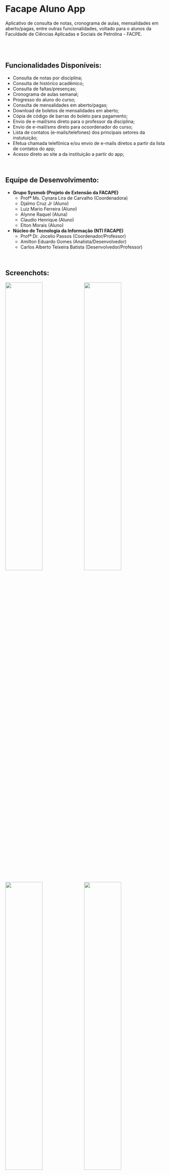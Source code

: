 <h1>Facape Aluno App</h1>

<p>Aplicativo de consulta de notas, cronograma de aulas, mensalidades em aberto/pagas, entre outras funcionalidades, voltado para o alunos da Faculdade de Ciências Aplicadas e Sociais de Petrolina - FACPE.</p>

<br/>
<br/>
<h2>Funcionalidades Disponíveis:</h2>
<ul>
  <li>Consulta de notas por disciplina;</li>
  <li>Consulta de histórico acadêmico;</li>
  <li>Consulta de faltas/presenças;</li>
  <li>Cronograma de aulas semanal;</li>
  <li>Progresso do aluno do curso;</li>
  <li>Consulta de mensalidades em aberto/pagas;</li>
  <li>Download de boletos de mensalidades em aberto;</li>
  <li>Cópia de código de barras do boleto para pagamento;</li>
  <li>Envio de e-mail/sms direto para o professor da disciplina;</li>
  <li>Envio de e-mail/sms direto para ocoordenador do curso;</li>
  <li>Lista de contatos (e-mails/telefones) dos principais setores da instutuição;</li>
  <li>Efetua chamada telefônica e/ou envio de e-mails diretos a partir da lista de contatos do app;</li>
  <li>Acesso direto ao site a da instituição a partir do app;</li>

</ul>

<br/>
<h2>Equipe de Desenvolvimento:</h2>
<ul>
  <li>
      <strong>Grupo Sysmob (Projeto de Extensão da FACAPE)</strong>
      <ul>
        <li>Profª Ms. Cynara Lira de Carvalho (Coordenadora)</li>
        <li>Djalmo Cruz Jr (Aluno)</li>
        <li>Luiz Mario Ferreira (Aluno)</li>
        <li>Alynne Raquel (Aluna)</li>
        <li>Claudio Henrique (Aluno)</li>
        <li>Elton Morais (Aluno)</li>
      </ul>
  </li>
    <li>
      <strong>Núcleo de Tecnologia da Informação (NTI FACAPE)</strong>
      <ul>
        <li>Profª Dr. Jocelio Passos (Coordenador/Professor)</li>
        <li>Amilton Eduardo Gomes (Analista/Desenvolvedor)</li>
        <li>Carlos Alberto Teixeira Batista (Desenvolvedor/Professor)</li>
      </ul>
  </li>
</ul>

<br/>
<h2>Screenchots:</h2>
<img style="width: 48%;" src="https://raw.githubusercontent.com/DjalmoCruzJr/sistema-facape-facapealuno-app/master/_prototype/0a-inicial.png">
<img style="width: 48%;" src="https://raw.githubusercontent.com/DjalmoCruzJr/sistema-facape-facapealuno-app/master/_prototype/1a-inicial-clicked.png">
<img style="width: 48%;" src="https://raw.githubusercontent.com/DjalmoCruzJr/sistema-facape-facapealuno-app/master/_prototype/2a-login.png">
<img style="width: 48%;" src="https://raw.githubusercontent.com/DjalmoCruzJr/sistema-facape-facapealuno-app/master/_prototype/3a-notas.png">
<img style="width: 48%;" src="https://raw.githubusercontent.com/DjalmoCruzJr/sistema-facape-facapealuno-app/master/_prototype/4a-coord.png">
<img style="width: 48%;" src="https://raw.githubusercontent.com/DjalmoCruzJr/sistema-facape-facapealuno-app/master/_prototype/5a-horario.png">
<img style="width: 48%;" src="https://raw.githubusercontent.com/DjalmoCruzJr/sistema-facape-facapealuno-app/master/_prototype/6a-menu.png">
<img style="width: 48%;" src="https://raw.githubusercontent.com/DjalmoCruzJr/sistema-facape-facapealuno-app/master/_prototype/7a-boleto.png">
<img style="width: 48%;" src="https://raw.githubusercontent.com/DjalmoCruzJr/sistema-facape-facapealuno-app/master/_prototype/8a-progresso.png">
<img style="width: 48%;" src="https://raw.githubusercontent.com/DjalmoCruzJr/sistema-facape-facapealuno-app/master/_prototype/9a-contato.png">

